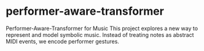 # performer-aware-transformer
Performer-Aware-Transformer for Music This project explores a new way to represent and model symbolic music. Instead of treating notes as abstract MIDI events, we encode performer gestures.
